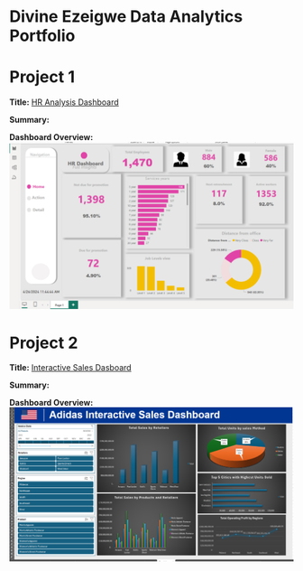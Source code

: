 # Divine Ezeigwe Data Analytics Portfolio
# Project 1

**Title:** [HR Analysis Dashboard](https://github.com/Ifeanyi-Ezeigwe/Data_Analytics)

**Summary:** 

**Dashboard Overview:**
![HR_Analytics.png](HR_Analytics.png)

# Project 2

**Title:** [Interactive Sales Dasboard](https://ifeanyi-ezeigwe.github.io/Data_Analytics/)

**Summary:**

**Dashboard Overview:**
![Adidas_Interactive_Dashboard.png](Adidas_Interactive_Dashboard.png)
